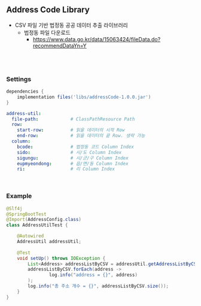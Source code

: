 ## Address Code Library
- CSV 파일 기반 법정동 공공 데이터 추출 라이브러리
  - 법정동 파일 다운로드
    - https://www.data.go.kr/data/15063424/fileData.do?recommendDataYn=Y

<br><br>

### Settings
```groovy
dependencies {
    implementation files('libs/addressCode-1.0.0.jar')
}
```
```yaml
address-util:
  file-path:            # ClassPathResource Path
  row:
    start-row:          # 읽을 데이터의 시작 Row
    end-row:            # 읽을 데이터의 끝 Row. 생략 가능
  column:
    bcode:              # 법정동 코드 Column Index
    sido:               # 시/도 Column Index
    sigungu:            # 시/군/구 Column Index
    eupmyeondong:       # 읍/면/동 Column Index
    ri:                 # 리 Column Index
```

<br>

### Example
```java
@Slf4j
@SpringBootTest
@Import(AddressConfig.class)
class AddressUtilTest {

    @Autowired
    AddressUtil addressUtil;
    
    @Test
    void setUp() throws IOException {
        List<Address> addressListByCSV = addressUtil.getAddressListByCSV();
        addressListByCSV.forEach(address ->
                log.info("address = {}", address)
        );
        log.info("총 주소 개수 = {}", addressListByCSV.size());
    }
}
```